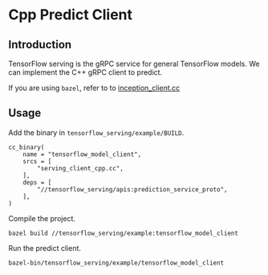 # Cpp Predict Client

## Introduction

TensorFlow serving is the gRPC service for general TensorFlow models. We can implement the C++ gRPC client to predict.

If you are using `bazel`, refer to to [inception_client.cc](https://github.com/tensorflow/serving/pull/300)

## Usage

Add the binary in `tensorflow_serving/example/BUILD`.

```
cc_binary(
    name = "tensorflow_model_client",
    srcs = [
        "serving_client_cpp.cc",
    ],
    deps = [
        "//tensorflow_serving/apis:prediction_service_proto",
    ],
)
```

Compile the project.

```
bazel build //tensorflow_serving/example:tensorflow_model_client
```

Run the predict client.

```
bazel-bin/tensorflow_serving/example/tensorflow_model_client
```

